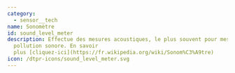 ```yaml
---
category: 
  - sensor__tech
name: Sonomètre
id: sound_level_meter
description: Effectue des mesures acoustiques, le plus souvent pour mesurer la
  pollution sonore. En savoir
  plus [cliquez-ici](https://fr.wikipedia.org/wiki/Sonom%C3%A9tre)
icon: /dtpr-icons/sound_level_meter.svg
---
```

